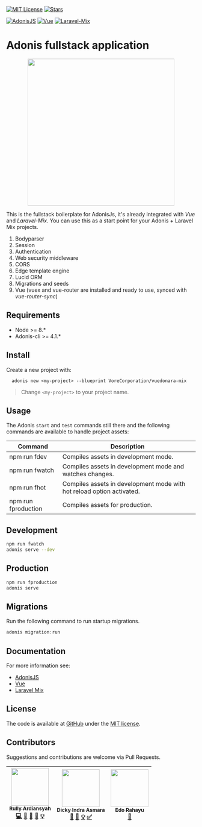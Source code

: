 [![MIT License][license]][license-url] [![Stars][stars]][stars-url]

[![AdonisJS][adonisjs]][adonisjs-url] [![Vue][vue]][vue-url] [![Laravel-Mix][laravel-mix]][laravel-mix-url]

# Adonis fullstack application
<p align="center"><img width="390" src="https://raw.githubusercontent.com/VoreCorporation/vuedonara-mix/master/public/logo.png"></p>

This is the fullstack boilerplate for AdonisJs, it's already integrated with *Vue* and *Laravel-Mix*. You can use this as a start point for your Adonis + Laravel Mix projects.

1. Bodyparser
2. Session
3. Authentication
4. Web security middleware
5. CORS
6. Edge template engine
7. Lucid ORM
8. Migrations and seeds
9. Vue (vuex and vue-router are installed and ready to use, synced with *vue-router-sync*)

## Requirements
- Node >= 8.*
- Adonis-cli >=  4.1.*

## Install
Create a new project with:

```shell
  adonis new <my-project> --blueprint VoreCorporation/vuedonara-mix
```

> Change `<my-project>` to your project name.


## Usage
The Adonis `start` and `test` commands still there and the following commands are available to handle project assets:

| Command | Description |
|---------|-------------|
| npm run fdev | Compiles assets in development mode. |
| npm run fwatch | Compiles assets in development mode and watches changes. |
| npm run fhot | Compiles assets in development mode with hot reload option activated. |
| npm run fproduction | Compiles assets for production. 

## Development
```bash
npm run fwatch
adonis serve --dev
```

## Production
```bash
npm run fproduction
adonis serve
```

## Migrations
Run the following command to run startup migrations.
```js
adonis migration:run
```

## Documentation
For more information see:
- [AdonisJS](https://adonisjs.com)
- [Vue](https://vuejs.org)
- [Laravel Mix](https://laravel-mix.com/docs)

## License
The code is available at [GitHub][home] under the [MIT license][license-url].

## Contributors
Suggestions and contributions are welcome via Pull Requests.

<!-- ALL-CONTRIBUTORS-LIST:START - Do not remove or modify this section -->
| [<img src="https://avatars3.githubusercontent.com/u/8052370" width="100px;"/><br /><sub><b>Rully Ardiansyah</b></sub>](https://github.com/DeVoresyah)<br />[💻](https://github.com/VoreCorporation/vuedonara-mix/commits?author=DeVoresyah "Code") [📖](https://github.com/VoreCorporation/vuedonara-mix/commits?author=DeVoresyah "Documentation") [💬](#question-devoresyah "Answering Questions") [👀](#review-devoresyah "Reviewed Pull Requests") [💡](#example-devoresyah "Examples") | [<img src="https://avatars.githubusercontent.com/u/13186704?v=3" width="100px;"/><br /><sub><b>Dicky Indra Asmara</b></sub>](https://github.com/dickyindra)<br />[📖](https://github.com/VoreCorporation/vuedonara-mix/commits?author=dickyindra "Documentation") [💬](#question-dickyindra "Answering Questions") [💡](#example-dickyindra "Examples") [✅](#tutorial-dickyindra "Tutorials") | [<img src="https://avatars.githubusercontent.com/u/14852308?v=3" width="100px;"/><br /><sub><b>Edo Rahayu</b></sub>](https://github.com/edorahayu)<br />[🎨](#logo-design "Logo Design") |
| :---: | :---: | :---: |
<!-- ALL-CONTRIBUTORS-LIST:END -->

[home]: https://github.com/VoreCorporation/vuedonara-mix
[license-url]: LICENSE
[stars-url]: https://github.com/VoreCorporation/vuedonara-mix/stargazers
[adonisjs-url]: https://github.com/adonisjs
[vue-url]: https://github.com/vuejs/vue
[laravel-mix-url]: https://github.com/JeffreyWay/laravel-mix

[license]: https://img.shields.io/github/license/VoreCorporation/vuedonara-mix.svg?style=flat
[stars]: https://img.shields.io/github/stars/VoreCorporation/vuedonara-mix.svg?style=flat
[adonisjs]: https://img.shields.io/badge/adonisjs-v.4.1.0-blue.svg?style=flat
[vue]: https://img.shields.io/badge/vue-%5E2.5.22-brightgreen.svg?style=flat
[laravel-mix]: https://img.shields.io/badge/laravel--mix-%5E4.0.14-red.svg?style=flat
